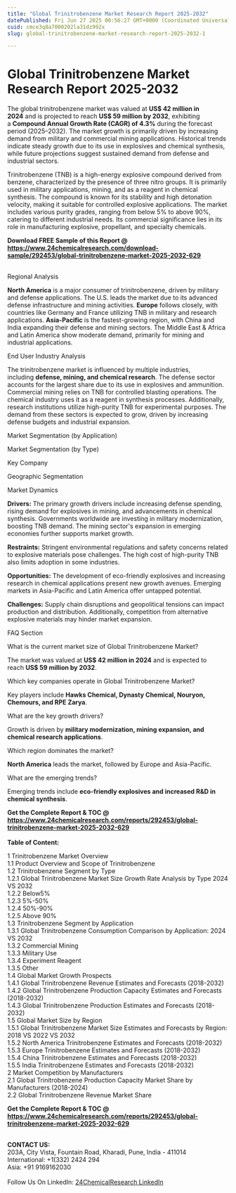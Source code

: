```yaml
---
title: "Global Trinitrobenzene Market Research Report 2025-2032"
datePublished: Fri Jun 27 2025 00:56:27 GMT+0000 (Coordinated Universal Time)
cuid: cmce3q8a7000202la31dz992x
slug: global-trinitrobenzene-market-research-report-2025-2032-1

---
```


# Global Trinitrobenzene Market Research Report 2025-2032

<p>The global trinitrobenzene market was valued at <strong>US$ 42 million in 2024</strong> and is projected to reach <strong>US$ 59 million by 2032</strong>, exhibiting a <strong>Compound Annual Growth Rate (CAGR) of 4.3%</strong> during the forecast period (2025–2032). The market growth is primarily driven by increasing demand from military and commercial mining applications. Historical trends indicate steady growth due to its use in explosives and chemical synthesis, while future projections suggest sustained demand from defense and industrial sectors.</p><p>
</p><p>Trinitrobenzene (TNB) is a high-energy explosive compound derived from benzene, characterized by the presence of three nitro groups. It is primarily used in military applications, mining, and as a reagent in chemical synthesis. The compound is known for its stability and high detonation velocity, making it suitable for controlled explosive applications. The market includes various purity grades, ranging from below 5% to above 90%, catering to different industrial needs. Its commercial significance lies in its role in manufacturing explosive, propellant, and specialty chemicals.</p><div><b>Download FREE Sample of this Report @ 
            <a href="https://www.24chemicalresearch.com/download-sample/292453/global-trinitrobenzene-market-2025-2032-629">
            https://www.24chemicalresearch.com/download-sample/292453/global-trinitrobenzene-market-2025-2032-629</a></b></div><br><p>
Regional Analysis</p><p>
</p><p><strong>North America</strong> is a major consumer of trinitrobenzene, driven by military and defense applications. The U.S. leads the market due to its advanced defense infrastructure and mining activities. <strong>Europe</strong> follows closely, with countries like Germany and France utilizing TNB in military and research applications. <strong>Asia-Pacific</strong> is the fastest-growing region, with China and India expanding their defense and mining sectors. The Middle East &amp; Africa and Latin America show moderate demand, primarily for mining and industrial applications.</p><p>
End User Industry Analysis</p><p>
</p><p>The trinitrobenzene market is influenced by multiple industries, including <strong>defense, mining, and chemical research</strong>. The defense sector accounts for the largest share due to its use in explosives and ammunition. Commercial mining relies on TNB for controlled blasting operations. The chemical industry uses it as a reagent in synthesis processes. Additionally, research institutions utilize high-purity TNB for experimental purposes. The demand from these sectors is expected to grow, driven by increasing defense budgets and industrial expansion.</p><p>
Market Segmentation (by Application)</p><p>
</p><p>
Market Segmentation (by Type)</p><p>
</p><p>
Key Company</p><p>
</p><p>
Geographic Segmentation</p><p>
</p><p>
Market Dynamics</p><p>
</p><p><strong>Drivers:</strong> The primary growth drivers include increasing defense spending, rising demand for explosives in mining, and advancements in chemical synthesis. Governments worldwide are investing in military modernization, boosting TNB demand. The mining sector's expansion in emerging economies further supports market growth.</p><p>
</p><p><strong>Restraints:</strong> Stringent environmental regulations and safety concerns related to explosive materials pose challenges. The high cost of high-purity TNB also limits adoption in some industries.</p><p>
</p><p><strong>Opportunities:</strong> The development of eco-friendly explosives and increasing research in chemical applications present new growth avenues. Emerging markets in Asia-Pacific and Latin America offer untapped potential.</p><p>
</p><p><strong>Challenges:</strong> Supply chain disruptions and geopolitical tensions can impact production and distribution. Additionally, competition from alternative explosive materials may hinder market expansion.</p><p>
FAQ Section</p><p>
What is the current market size of Global Trinitrobenzene Market?</p><p>
</p><p>The market was valued at <strong>US$ 42 million in 2024</strong> and is expected to reach <strong>US$ 59 million by 2032</strong>.</p><p>
Which key companies operate in Global Trinitrobenzene Market?</p><p>
</p><p>Key players include <strong>Hawks Chemical, Dynasty Chemical, Nouryon, Chemours, and RPE Zarya</strong>.</p><p>
What are the key growth drivers?</p><p>
</p><p>Growth is driven by <strong>military modernization, mining expansion, and chemical research applications</strong>.</p><p>
Which region dominates the market?</p><p>
</p><p><strong>North America</strong> leads the market, followed by Europe and Asia-Pacific.</p><p>
What are the emerging trends?</p><p>
</p><p>Emerging trends include <strong>eco-friendly explosives and increased R&amp;D in chemical synthesis</strong>.</p>

<div><b>Get the Complete Report & TOC @ 
            <a href="https://www.24chemicalresearch.com/reports/292453/global-trinitrobenzene-market-2025-2032-629">
            https://www.24chemicalresearch.com/reports/292453/global-trinitrobenzene-market-2025-2032-629</a></b></div><br>
            <b>Table of Content:</b><p>1 Trinitrobenzene Market Overview<br />
    1.1 Product Overview and Scope of Trinitrobenzene<br />
    1.2 Trinitrobenzene Segment by Type<br />
        1.2.1 Global Trinitrobenzene Market Size Growth Rate Analysis by Type 2024 VS 2032<br />
        1.2.2 Below5%<br />
        1.2.3 5%-50%<br />
        1.2.4 50%-90%<br />
        1.2.5 Above 90%<br />
    1.3 Trinitrobenzene Segment by Application<br />
        1.3.1 Global Trinitrobenzene Consumption Comparison by Application: 2024 VS 2032<br />
        1.3.2 Commercial Mining<br />
        1.3.3 Military Use<br />
        1.3.4 Experiment Reagent<br />
        1.3.5 Other<br />
    1.4 Global Market Growth Prospects<br />
        1.4.1 Global Trinitrobenzene Revenue Estimates and Forecasts (2018-2032)<br />
        1.4.2 Global Trinitrobenzene Production Capacity Estimates and Forecasts (2018-2032)<br />
        1.4.3 Global Trinitrobenzene Production Estimates and Forecasts (2018-2032)<br />
    1.5 Global Market Size by Region<br />
        1.5.1 Global Trinitrobenzene Market Size Estimates and Forecasts by Region: 2018 VS 2022 VS 2032<br />
        1.5.2 North America Trinitrobenzene Estimates and Forecasts (2018-2032)<br />
        1.5.3 Europe Trinitrobenzene Estimates and Forecasts (2018-2032)<br />
        1.5.4 China Trinitrobenzene Estimates and Forecasts (2018-2032)<br />
        1.5.5 India Trinitrobenzene Estimates and Forecasts (2018-2032)<br />
2 Market Competition by Manufacturers<br />
    2.1 Global Trinitrobenzene Production Capacity Market Share by Manufacturers (2018-2024)<br />
    2.2 Global Trinitrobenzene Revenue Market Share</p>

<div><b>Get the Complete Report & TOC @ 
            <a href="https://www.24chemicalresearch.com/reports/292453/global-trinitrobenzene-market-2025-2032-629">
            https://www.24chemicalresearch.com/reports/292453/global-trinitrobenzene-market-2025-2032-629</a></b></div><br>

<b>CONTACT US:</b><br>
            203A, City Vista, Fountain Road, Kharadi, Pune, India - 411014<br>
            International: +1(332) 2424 294<br>
            Asia: +91 9169162030 <br><br>
            Follow Us On LinkedIn: <a href="https://www.linkedin.com/company/24chemicalresearch/">24ChemicalResearch LinkedIn</a>